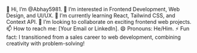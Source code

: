 

👋 Hi, I’m @Abhay5981.
👀 I’m interested in Frontend Development, Web Design, and UI/UX.
🌱 I’m currently learning React, Tailwind CSS, and Context API.
💞️ I’m looking to collaborate on exciting frontend web projects.
📫 How to reach me: [Your Email or LinkedIn].
😄 Pronouns: He/Him.
⚡ Fun fact: I transitioned from a sales career to web development, combining creativity with problem-solving!

<!---
Abhay5981/Abhay5981 is a ✨ special ✨ repository because its `README.md` (this file) appears on your GitHub profile.
You can click the Preview link to take a look at your changes.
--->

